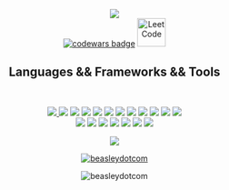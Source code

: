 <p align="center">
  <img src = "https://github-readme-stats.vercel.app/api?username=beasleydotcom&show_icons=true&theme=onedark"><br>
  <a target="_blank" href="https://www.codewars.com/users/beasleyDOTcom"><img src="https://www.codewars.com/users/beasleyDOTcom/badges/large" alt="codewars badge" /></a>
  <a href="https://leetcode.com/beasleydotcom/"><img src="https://upload.wikimedia.org/wikipedia/commons/a/ab/LeetCode_logo_white_no_text.svg" alt="LeetCode" width="50" height="50"/></a>
<!--  <a href="https://www.hackerrank.com/beasleyDOTcom/hackos"><img src="https://upload.wikimedia.org/wikipedia/commons/6/65/HackerRank_logo.png" alt="HackerRank" width="70" height="70"/></a>
-->
</p>



<!-- <h2 align="center" id="Lang">Languages</h2> -->
<!-- <p align="center"> -->
<!--   <a href = "https://github.com/beasleydotcom/data-structures-and-algorithms/blob/master/README.md">
    <img src = "https://img.shields.io/badge/-Java-5382a1?style=flat&logo=java&logoColor=f8a520">
  </a> -->
<!--   <a href = "https://github.com/daviddicken/data-structures-and-algorithms/blob/master/c%2B%2B/README.md">
    <img src = "https://img.shields.io/badge/-C++-1572B6?style=flat&logo=c%2B%2B&logoColor=white">
  </a> -->
<!--   <a href = "#Lang"><img src = "https://img.shields.io/badge/-Shell-ffffff?style=flat&logo=linux&logoColor=333333"></a>
  <a href = "#Lang"><img src = "https://img.shields.io/badge/-Visual Basic-c7c6c3?style=flat&logo=visual%20studio&logoColor=0078d7"></a> -->
 
 
 
<h2 align="center">Languages && Frameworks && Tools</h2>
<br>
<p align="center">
  <a href="#Lang">  
    <img src = "https://img.shields.io/badge/-JavaScript-323330?style=flat&logo=javascript&logoColor=f0db4f">
    <a href = "#Lang"><img src = "https://img.shields.io/badge/-Shell-ffffff?style=flat&logo=linux&logoColor=333333"></a>
    <img src = "https://img.shields.io/badge/Python-3776AB?style=for-the-badge&amp;logo=python&amp;logoColor=white"/>
    <img src = "https://img.shields.io/badge/-CSS3-1572B6?style=flat&logo=css3&logoColor=white">
    <img src = "https://img.shields.io/badge/-HTML5-E34F26?style=flat&logo=html5&logoColor=white">
    <img src="https://img.shields.io/badge/-React-000000?style=flat&logo=react&logoColor=00c8ff">
    <img src="https://img.shields.io/badge/-Node.js-3C873A?style=flat&logo=Node.js&logoColor=white">
    <img src="https://img.shields.io/badge/-Express.js-787878?style=flat">
    <img src="https://img.shields.io/badge/jQuery%20-%230769AD.svg?style=flat&logo=jquery&logoColor=00c8ff">
    <img src="https://img.shields.io/badge/Bootstrap%20-%23563d7C.svg?style=flat&logo=bootstrap&logoColor=00c8ff">
    <img src="http://img.shields.io/badge/-Github-000000?style=flat&logo=github&logoColor=FFFFFF">
    <img src="http://img.shields.io/badge/-VS%20Code-0078d7?style=flat&logo=visual%20studio%20code&logoColor=white">
    <br>
    <img src="http://img.shields.io/badge/-Heroku-430098?style=flat&logo=heroku&logoColor=white">
    <img src="https://img.shields.io/badge/AWS%20-232F3E.svg?style=flat&logo=amazon&logoColor=FEBD69">
    <img src="https://img.shields.io/badge/Firebase-232F3E.svg?style=flat&logo=firebase&logoColor=Ffa611">
    <img src="https://img.shields.io/badge/SQL-f29111?style=flat&logo=SQL&logoColor=00c8ff">
    <img src="https://img.shields.io/badge/GraphQL-000000?style=flat&logo=GraphQL&logoColor=e535ab">
    <img src="https://img.shields.io/badge/Postgres-585858.svg?style=flat&logo=postgresql&logoColor=00c8ff">
    <img src="https://img.shields.io/badge/Postman-ffffff.svg?style=flat&logo=postman&logoColor=EF5B25">  
  </a>
 </p>
 <p align="center">
  <img src="https://github-readme-stats.vercel.app/api/top-langs/?username=beasleydotcom&layout=compact)](https://github.com/anuraghazra/github-readme-stats&theme=onedark">
 </p> 

<p align="center"> 
  <a href="https://github.com/ryo-ma/github-profile-trophy"><img src="https://github-profile-trophy.vercel.app/?username=beasleydotcom"alt="beasleydotcom"/></a>
</p>

<p align="center"><img src="https://komarev.com/ghpvc/?username=beasleydotcom&label=Profile%20views&color=0e75b6&style=flat" alt="beasleydotcom"/></p>
<!--     <img src="http://img.shields.io/badge/-Visual%20Studio-e2daf1?style=flat&logo=visual%20studio&logoColor=5d2b90"> -->
<!--     <img src="http://img.shields.io/badge/-IntelliJ-000000?style=flat&logo=jetbrains&logoColor=white"> 
    <img src="https://img.shields.io/badge/Android Studio-073042.svg?style=flat&logo=android&logoColor=3ddc84"> -->
<!-- <h2 align="center">Projects</h2> -->

<!-- Scraps------------------------------------>
<!-- <img src="https://img.shields.io/badge/Material%20UI%20-%230081CB.svg?style=flat&logo=material-ui&logoColor=00c8ff"> -->
<!-- <img src="https://img.shields.io/badge/Xamarin%20Forms-%233498DB.svg?style=flat&logo=xamarin&logoColor=00c8ff"> -->
<!-- <img src="https://img.shields.io/badge/AndroidSDK-%23563D7C.svg?style=flat&logo=android&logoColor=00c8ff"> -->
<!-- <img src="https://img.shields.io/badge/.NET Core-net%23239120.svg?style=flat&logo=dot-net&logoColor=00c8ff"> -->
<!-- <img src="https://img.shields.io/badge/-React-000000?style=flat&logo=react&logoColor=00c8ff"> -->
<!-- <img src="https://img.shields.io/badge/Django%20-%23092E20.svg?style=flat&logo=django&logoColor=00c8ff"> -->
<!-- <img src = "https://img.shields.io/badge/Python%20-%2314354C.svg?style=flat&logo=python&logoColor=ffffff"> -->
<!-- <img src="http://img.shields.io/badge/-Git-F1502F?style=flat&logo=git&logoColor=FFFFFF"> -->
<!-- <img src="https://img.shields.io/badge/Spring-%a4c639.svg?style=flat&logo=Spring&logoColor=white"> -->
<!-- <img src="https://img.shields.io/badge/Android Studio-%c7c6c3.svg?style=flat&logo=android&logoColor=3ddc84"> -->
<!-- <img src="https://img.shields.io/badge/Postgres-%23316192.svg?style=flat&logo=postgresql&logoColor=00c8ff"> -->
<!-- <img src="https://img.shields.io/badge/Firebase-232F3E.svg?style=flat&logo=firebase&logoColor=FEBD69"> -->
 <!-- <img src="http://img.shields.io/badge/-Visual%20Studio-5d2b90?style=flat&logo=visual%20studio&logoColor=white"> -->
 <!-- <img src="https://img.shields.io/badge/AWS%20-37475a.svg?style=flat&logo=amazon&logoColor=FEBD69"> -->
 <!-- <img src="https://img.shields.io/badge/AWS%20-37475a.svg?style=flat&logo=amazon&logoColor=00c8ff"> -->
